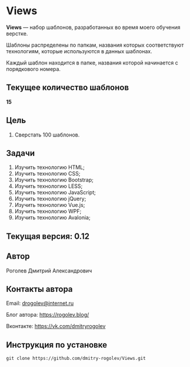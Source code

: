 # Views

**Views** &mdash; набор шаблонов, разработанных во время моего обучения верстке.

Шаблоны распределены по папкам, названия которых соответствуют технологиям, которые используются в данных шаблонах.

Каждый шаблон находится в папке, названия которой начинается с порядкового номера.

## Текущее количество шаблонов

**15**

## Цель

1. Сверстать 100 шаблонов.

## Задачи

1. Изучить технологию HTML;
2. Изучить технологию CSS;
3. Изучить технологию Bootstrap;
4. Изучить технологию LESS;
5. Изучить технологию JavaScript;
6. Изучить технологию jQuery;
7. Изучить технологию Vue.js;
8. Изучить технологию WPF;
9. Изучить технологию Avalonia;

## Текущая версия: 0.12

## Автор

Роголев Дмитрий Александрович

## Контакты автора

Email: drogolev@internet.ru

Блог автора: https://rogolev.blog/

Вконтакте: https://vk.com/dmitryrogolev

## Инструкция по установке

    git clone https://github.com/dmitry-rogolev/Views.git